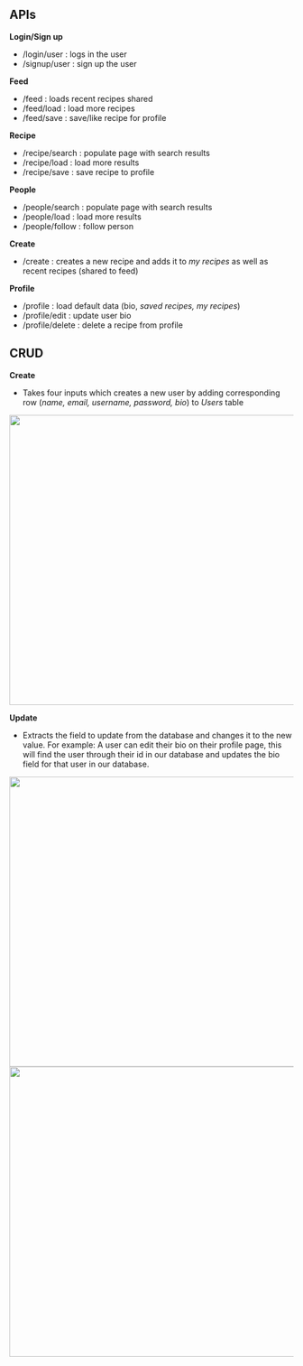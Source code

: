 ## **APIs**
**Login/Sign up**
 - /login/user : logs in the user
 - /signup/user : sign up the user
 
 **Feed**
 - /feed : loads recent recipes shared
 - /feed/load : load more recipes
 - /feed/save : save/like recipe for profile
 
**Recipe**
 - /recipe/search : populate page with search results
 - /recipe/load : load more results
 - /recipe/save : save recipe to profile

**People**
 - /people/search : populate page with search results
 - /people/load : load more results
 - /people/follow : follow person
 
**Create**
 - /create : creates a new recipe and adds it to *my recipes* as well as recent recipes (shared to feed)

**Profile**
 - /profile : load default data (bio, *saved recipes, my recipes*)
 - /profile/edit : update user bio
 - /profile/delete : delete a recipe from profile

## **CRUD**

 **Create**
 - Takes four inputs which creates a new user by adding corresponding row (*name, email, username, password, bio*) to *Users* table
 <img src="https://github.com/william-murphy/cs326-final-pi/blob/main/docs/milestone2-images/signupform.PNG" width="700" height="514">
 
 **Update**
 - Extracts the field to update from the database and changes it to the new value. For example: A user can edit their bio on their profile page, this will find the user through their id in our database and updates the bio field for that user in our database.
 <img src="https://github.com/william-murphy/cs326-final-pi/blob/main/docs/milestone2-images/UpdateBio-before.png" width="700" height="514">
 <img src="https://github.com/william-murphy/cs326-final-pi/blob/main/docs/milestone2-images/UpdateBio-after.png" width="700" height="514">
